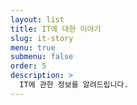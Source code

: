 ```yaml
---
layout: list
title: IT에 대한 이야기
slug: it-story
menu: true
submenu: false
order: 5
description: >
  IT에 관한 정보를 알려드립니다.
---
```

